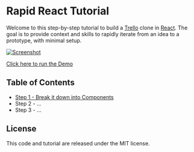 
# Rapid React Tutorial

Welcome to this step-by-step tutorial to build a <a href="http://trello.com/" target="_blank">Trello</a> clone in <a href="http://reactjs.org/" target="_blank">React</a>. The goal is to provide context and skills to rapidly iterate from an idea to a prototype, with minimal setup. 

<a href="https://link.lavell.xyz/rapid-react-demo" target="_blank">![Screenshot](https://cdn.glitch.com/9b55720a-7f6b-424b-a446-dd41176b95bb%2Fscreen1?v=1572714737312)</a>

<a href="https://link.lavell.xyz/rapid-react-demo" target="_blank">Click here to run the Demo</a>

## Table of Contents

* <a href="https://link.lavell.xyz/rapid-react-1" target="_blank">Step 1 - Break it down into Components</a>
* Step 2 - ...
* Step 3 - ...





## License

This code and tutorial are released under the MIT license.






